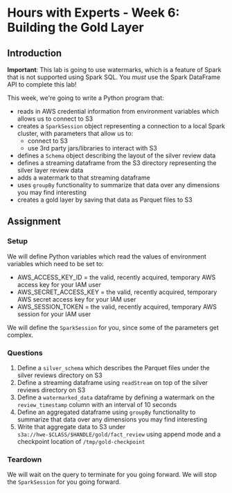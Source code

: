 # Hours with Experts - Week 6: Building the Gold Layer 

## Introduction

**Important**: This lab is going to use watermarks, which is a feature of Spark that is not supported using Spark SQL. You *must* use the Spark DataFrame API to complete this lab!

This week, we're going to write a Python program that:

   * reads in AWS credential information from environment variables which allows us to connect to S3
   * creates a `SparkSession` object representing a connection to a local Spark cluster, with parameters that allow us to:
      * connect to S3
      * use 3rd party jars/libraries to interact with S3
   * defines a `Schema` object describing the layout of the silver review data
   * defines a streaming dataframe from the S3 directory representing the silver layer review data 
   * adds a watermark to that streaming dataframe 
   * uses `groupBy` functionality to summarize that data over any dimensions you may find interesting
   * creates a gold layer by saving that data as Parquet files to S3

## Assignment

### Setup

We will define Python variables which read the values of environment variables which need to be set to:
   * AWS_ACCESS_KEY_ID = the valid, recently acquired, temporary AWS access key for your IAM user
   * AWS_SECRET_ACCESS_KEY = the valid, recently acquired, temporary AWS secret access key for your IAM user
   * AWS_SESSION_TOKEN = the valid, recently acquired, temporary AWS session for your IAM user

We will define the `SparkSession` for you, since some of the parameters get complex.

### Questions

1. Define a `silver_schema` which describes the Parquet files under the silver reviews directory on S3
2. Define a streaming dataframe using `readStream` on top of the silver reviews directory on S3
3. Define a `watermarked_data` dataframe by defining a watermark on the `review_timestamp` column with an interval of 10 seconds
4. Define an aggregated dataframe using `groupBy` functionality to summarize that data over any dimensions you may find interesting
5. Write that aggregate data to S3 under `s3a://hwe-$CLASS/$HANDLE/gold/fact_review` using append mode and a checkpoint location of `/tmp/gold-checkpoint`

### Teardown
We will wait on the query to terminate for you going forward.
We will stop the `SparkSession` for you going forward.
